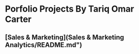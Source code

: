 # Porfolio Projects By Tariq Omar Carter

## [Sales & Marketing](Sales & Marketing Analytics/README.md")
